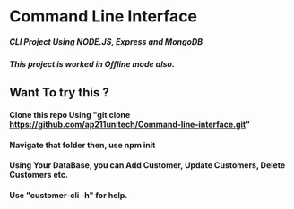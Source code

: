 # Command Line Interface 

##### CLI Project Using NODE.JS, Express and MongoDB

##### This project is worked in Offline mode also.

## Want To try this ?

#### Clone this repo Using "git clone https://github.com/ap211unitech/Command-line-interface.git"

#### Navigate that folder then, use npm init

#### Using Your DataBase, you can Add Customer, Update Customers, Delete Customers etc.

#### Use "customer-cli -h" for help.